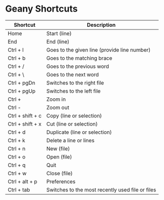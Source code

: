 # Geany Shortcuts

| Shortcut | Description |
| - | - |
| Home | Start (line) |
| End | End (line) |
| Ctrl + l | Goes to the given line (provide line number) |
| Ctrl + b | Goes to the matching brace |
| Ctrl + / | Goes to the previous word |
| Ctrl + \ | Goes to the next word |
| Ctrl + pgDn | Switches to the right file |
| Ctrl + pgUp | Switches to the left file |
| Ctrl + | Zoom in |
| Ctrl - | Zoom out |
| Ctrl + shift + c | Copy (line or selection) |
| Ctrl + shift + x | Cut (line or selection) |
| Ctrl + d | Duplicate (line or selection) |
| Ctrl + k | Delete a line or lines |
| Ctrl + n | New (file) |
| Ctrl + o | Open (file) |
| Ctrl + q | Quit  |
| Ctrl + w | Close (file) |
| Ctrl + alt + p | Preferences |
| Ctrl + tab | Switches to the most recently used file or files|
